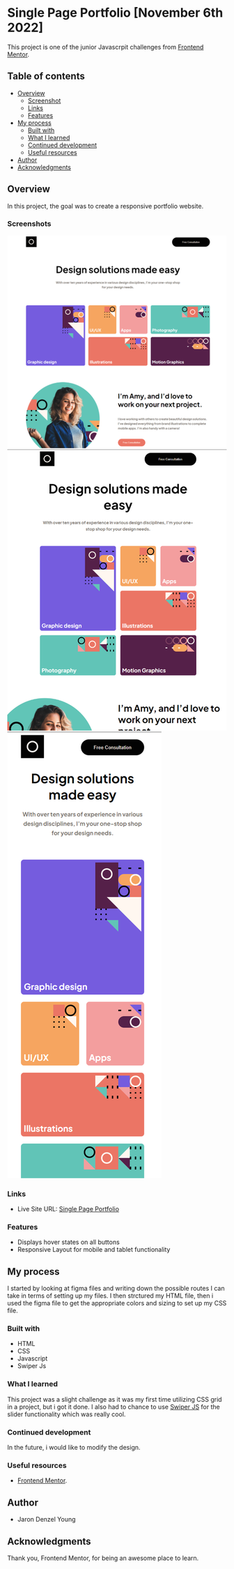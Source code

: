# Single Page Portfolio [November 6th 2022]

This project is one of the junior Javascrpit challenges from [Frontend Mentor](https://www.frontendmentor.io/).

## Table of contents

- [Overview](#overview)
  - [Screenshot](#screenshot)
  - [Links](#links)
  - [Features](#features)
- [My process](#my-process)
  - [Built with](#built-with)
  - [What I learned](#what-i-learned)
  - [Continued development](#continued-development)
  - [Useful resources](#useful-resources)
- [Author](#author)
- [Acknowledgments](#acknowledgments)

## Overview

In this project, the goal was to create a responsive portfolio website.

### Screenshots

![alt text](./assets/portfolio-desktop.png)
![alt text](./assets/Portfolio-tab.png)
![alt text](./assets/portfolio-mobile.png)

### Links

- Live Site URL: [Single Page Portfolio](https://funny-sunshine-3dbe44.netlify.app/)

### Features

- Displays hover states on all buttons
- Responsive Layout for mobile and tablet functionality

## My process

I started by looking at figma files and writing down the possible routes I can take in terms of setting up my files. I then strctured my HTML file, then i used the figma file to get the appropriate colors and sizing to set up my CSS file.

### Built with

- HTML
- CSS
- Javascript
- Swiper Js

### What I learned

This project was a slight challenge as it was my first time utilizing CSS grid in a project, but i got it done. I also had to chance to use [Swiper JS](https://swiperjs.com/) for the slider functionality which was really cool.

### Continued development

In the future, i would like to modify the design.

### Useful resources

- [Frontend Mentor](https://www.frontendmentor.io/).

## Author

- Jaron Denzel Young

## Acknowledgments

Thank you, Frontend Mentor, for being an awesome place to learn.
